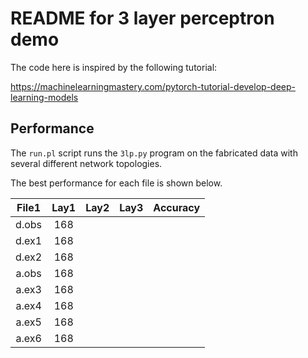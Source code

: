 README for 3 layer perceptron demo
==================================

The code here is inspired by the following tutorial:

https://machinelearningmastery.com/pytorch-tutorial-develop-deep-learning-models

## Performance ##

The `run.pl` script runs the `3lp.py` program on the fabricated data
with several different network topologies.

The best performance for each file is shown below.

| File1 | Lay1 | Lay2 | Lay3 | Accuracy |
|:-----:|:----:|:----:|:----:|:--------:|
| d.obs |  168 | 
| d.ex1 |  168 | 
| d.ex2 |  168 | 
| a.obs |  168 | 
| a.ex3 |  168 | 
| a.ex4 |  168 | 
| a.ex5 |  168 | 
| a.ex6 |  168 | 